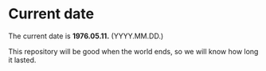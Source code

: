 # Current date

The current date is **1976.05.11.** (YYYY.MM.DD.)

This repository will be good when the world ends, so we will know how long it lasted.